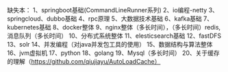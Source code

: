 缺失本：
1、springboot基础(CommandLineRunner系列)
2、io编程-netty
3、springcloud、dubbo基础
4、rpc原理
5、大数据技术基础
6、kafka基础
7、kubernetes基础
8、docker整体
9、nginx整体（多长时间），（多长时间）redis,消息队列（多长时间）
10、分布式系统整体
11、elesticsearch基础
12、fastDFS
13、solr
14、并发编程（对java并发包工具的使用）
15、数据结构与算法整体
16、jvm虚拟机
17、python
18、golang
19、Mysql（多长时间）
20、关于缓存的理解（https://github.com/qiujiayu/AutoLoadCache）
